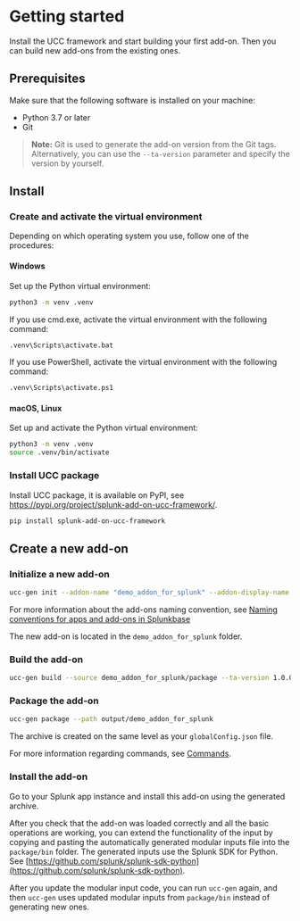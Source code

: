# Getting started

Install the UCC framework and start building your first add-on. Then you can build new add-ons from the existing ones.

## Prerequisites

Make sure that the following software is installed on your machine:

* Python 3.7 or later
* Git

> **Note:** Git is used to generate the add-on version from the Git tags. Alternatively, you can use the `--ta-version` parameter and specify the version by yourself.

## Install

### Create and activate the virtual environment

Depending on which operating system you use, follow one of the procedures:

#### Windows

Set up the Python virtual environment:

```bash
python3 -m venv .venv
```

If you use cmd.exe, activate the virtual environment with the following command:

```bash
.venv\Scripts\activate.bat
```

If you use PowerShell, activate the virtual environment with the following command:

```bash
.venv\Scripts\activate.ps1
```

#### macOS, Linux

Set up and activate the Python virtual environment:

```bash
python3 -m venv .venv
source .venv/bin/activate
```

### Install UCC package

Install UCC package, it is available on PyPI, see <https://pypi.org/project/splunk-add-on-ucc-framework/>.

```bash
pip install splunk-add-on-ucc-framework
```

## Create a new add-on

### Initialize a new add-on

```bash
ucc-gen init --addon-name "demo_addon_for_splunk" --addon-display-name "Demo Add-on for Splunk" --addon-input-name demo_input
```

For more information about the add-ons naming convention, see [Naming conventions for apps and add-ons in Splunkbase](https://dev.splunk.com/enterprise/docs/releaseapps/splunkbase/namingguidelines/)

The new add-on is located in the `demo_addon_for_splunk` folder.

### Build the add-on

```bash
ucc-gen build --source demo_addon_for_splunk/package --ta-version 1.0.0
```

### Package the add-on

```bash
ucc-gen package --path output/demo_addon_for_splunk
```

The archive is created on the same level as your `globalConfig.json` file.

For more information regarding commands, see [Commands](commands.md).

### Install the add-on

Go to your Splunk app instance and install this add-on using the generated archive.

After you check that the add-on was loaded correctly and all the basic operations are working, you can extend the functionality of the input by copying and pasting the automatically generated modular inputs file into the `package/bin` folder. The generated inputs use the Splunk SDK for Python. See [https://github.com/splunk/splunk-sdk-python](https://github.com/splunk/splunk-sdk-python).

After you update the modular input code, you can run `ucc-gen` again, and then `ucc-gen` uses updated modular inputs from `package/bin` instead of generating new ones.
